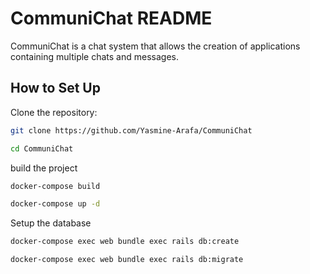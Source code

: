 # CommuniChat README

CommuniChat is a chat system that allows the creation of applications containing multiple chats and messages.

## How to Set Up

Clone the repository:

```bash
git clone https://github.com/Yasmine-Arafa/CommuniChat

cd CommuniChat
```

build the project

```bash
docker-compose build

docker-compose up -d
```

Setup the database

```bash
docker-compose exec web bundle exec rails db:create

docker-compose exec web bundle exec rails db:migrate
```
